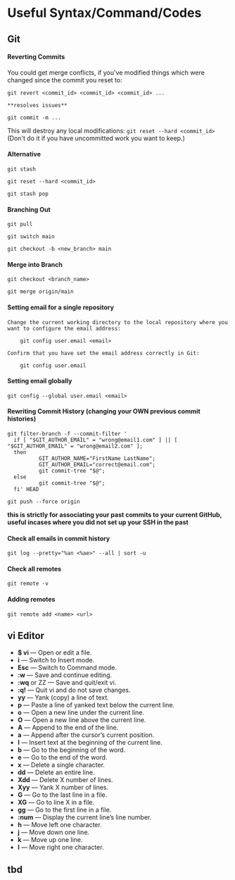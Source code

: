 # Useful Syntax/Command/Codes


## **Git**

#### Reverting Commits
You could get merge conflicts, if you've modified things which were changed since the commit you reset to:

    git revert <commit_id> <commit_id> <commit_id> ...

    **resolves issues**

    git commit -m ...


This will destroy any local modifications: `git reset --hard <commit_id>` (Don't do it if you have uncommitted work you want to keep.)


#### Alternative
    
    git stash

    git reset --hard <commit_id>

    git stash pop
    
    
#### Branching Out

    git pull

    git switch main

    git checkout -b <new_branch> main


#### Merge into Branch

    git checkout <branch_name>

    git merge origin/main


#### Setting email for a single repository

    Change the current working directory to the local repository where you want to configure the email address:

        git config user.email <email>

    Confirm that you have set the email address correctly in Git:

        git config user.email

#### Setting email globally

`git config --global user.email <email>`

#### Rewriting Commit History (changing your OWN previous commit histories)

    git filter-branch -f --commit-filter '
      if [ "$GIT_AUTHOR_EMAIL" = "wrong@email1.com" ] || [ "$GIT_AUTHOR_EMAIL" = "wrong@email2.com" ];
      then
              GIT_AUTHOR_NAME="FirstName LastName";
              GIT_AUTHOR_EMAIL="correct@email.com";
              git commit-tree "$@";
      else
              git commit-tree "$@";
      fi' HEAD
      
    git push --force origin
    
**this is strictly for associating your past commits to your current GitHub, useful incases where you did not set up your SSH in the past**
    
#### Check all emails in commit history
`git log --pretty="%an <%ae>" --all | sort -u`

#### Check all remotes
`git remote -v`

#### Adding remotes
`git remote add <name> <url>`

## **vi** Editor
- **$ vi <filename>**— Open or edit a file.
- **i** — Switch to Insert mode.
- **Esc** — Switch to Command mode.
- **:w** — Save and continue editing.
- **:wq** or ZZ — Save and quit/exit vi.
- **:q!** — Quit vi and do not save changes.
- **yy** — Yank (copy) a line of text.
- **p** — Paste a line of yanked text below the current line.
- **o** — Open a new line under the current line.
- **O** — Open a new line above the current line.
- **A** — Append to the end of the line.
- **a** — Append after the cursor’s current position.
- **I** — Insert text at the beginning of the current line.
- **b** — Go to the beginning of the word.
- **e** — Go to the end of the word.
- **x** — Delete a single character.
- **dd** — Delete an entire line.
- **Xdd** — Delete X number of lines.
- **Xyy** — Yank X number of lines.
- **G** — Go to the last line in a file.
- **XG** — Go to line X in a file.
- **gg** — Go to the first line in a file.
- **:num** — Display the current line’s line number.
- **h** — Move left one character.
- **j** — Move down one line.
- **k** — Move up one line.
- **l** — Move right one character.


## tbd

